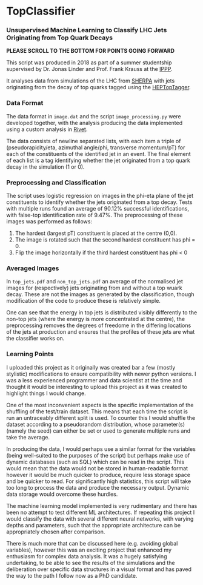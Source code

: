 # TopClassifier
### Unsupervised Machine Learning to Classify LHC Jets Originating from Top Quark Decays

**PLEASE SCROLL TO THE BOTTOM FOR POINTS GOING FORWARD**

This script was produced in 2018 as part of a summer studentship supervised by Dr. Jonas Linder and Prof. Frank Krauss at the [IPPP](https://www.ippp.dur.ac.uk/).

It analyses data from simulations of the LHC from [SHERPA](https://sherpa.hepforge.org/doc/SHERPA-MC-2.2.2.html) with jets originating from the decay of top quarks tagged using the [HEPTopTagger](https://www.ippp.dur.ac.uk/~mspannow/HEPTopTagger.html#repository).

### Data Format

The data format in `image.dat` and the script `image_processing.py` were developed together, with the analysis producing the data implemented using a custom analysis in [Rivet](https://rivet.hepforge.org/).

The data consists of newline separated lists, with each item a triple of (pseudorapidity/eta, azimuthal angle/phi, transverse momentum/pT) for each of the constituents of the identified jet in an event. The final element of each list is a tag identifying whether the jet originated from a top quark decay in the simulation (1 or 0).

### Preprocessing and Classification

The script uses logistic regression on images in the phi-eta plane of the jet constituents to identify whether the jets originated from a top decay. Tests with multiple runs found an average of 90.12% successful identifications, with false-top identification rate of 9.47%. The preprocessing of these images was performed as follows:

1. The hardest (largest pT) constituent is placed at the centre (0,0).
2. The image is rotated such that the second hardest constituent has phi = 0.
3. Flip the image horizontally if the third hardest constituent has phi < 0

### Averaged Images

In `top_jets.pdf` and `non_top_jets.pdf` an average of the normalised jet images for (respectively) jets originating from and without a top wuark decay. These are not the images as generated by the classification, though modification of the code to produce these is relatively simple.

One can see that the energy in top jets is distributed visibly differently to the non-top jets (where the energy is more concentrated at the centre), the preprocessing removes the degrees of freedome in the differing locations of the jets at production and ensures that the profiles of these jets are what the classifier works on.

### Learning Points

I uploaded this project as it originally was created bar a few (mostly stylistic) modifications to ensure compatibility with newer python versions. I was a less experienced programmer and data scientist at the time and thought it would be interesting to upload this project as it was created to highlight things I would change.

One of the most inconvenient aspects is the specific implementation of the shuffling of the test/train dataset. This means that each time the script is run an untraceably different split is used. To counter this I would shuffle the dataset according to a pseudorandom distribution, whose parameter(s) (namely the seed) can either be set or used to generate multiple runs and take the average.

In producing the data, I would perhaps use a similar format for the variables (being well-suited to the purposes of the script) but perhaps make use of dynamic databases (such as SQL) which can be read in the script. This would mean that the data would not be stored in human-readable format however it would be much quicker to produce, require less storage space and be quicker to read. For significantly high statistics, this script will take too long to process the data and produce the necessary output. Dynamic data storage would overcome these hurdles.

The machine learning model implemented is very rudimentary and there has been no attempt to test different ML architectures. If repeating this project I would classify the data with several different neural networks, with varying depths and parameters, such that the appropriate architecture can be appropriately chosen after comparison.

There is much more that can be discussed here (e.g. avoiding global variables), however this was an exciting project that enhanced my enthusiasm for complex data analysis. It was a hugely satisfying undertaking, to be able to see the results of the simulations and the deliberation over specific data structures in a visual format and has paved the way to the path I follow now as a PhD candidate.
